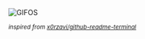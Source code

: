<div align="justify">
<picture>
    <source media="(prefers-color-scheme: dark)" srcset="https://i.ibb.co/TMkqYbtk/output-gif.gif">
    <source media="(prefers-color-scheme: light)" srcset="https://i.ibb.co/TMkqYbtk/output-gif.gif">
    <img alt="GIFOS" src="https://i.ibb.co/TMkqYbtk/output-gif.gif">
</picture>

<sub><i>inspired from [x0rzavi/github-readme-terminal](https://github.com/x0rzavi/github-readme-terminal)</i></sub>

</div>

<!-- Image deletion URL: https://ibb.co/0ycVmFrc/6986689ad247b807c508b564d4354bfb -->